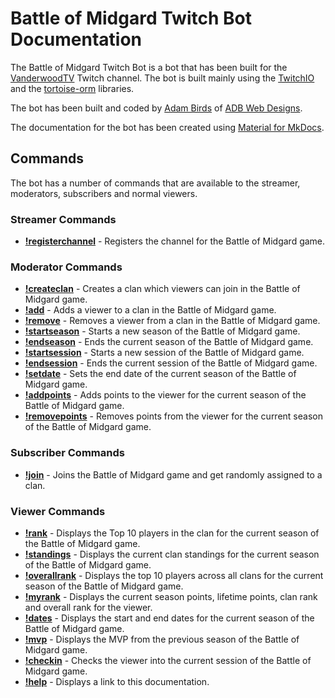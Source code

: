 # Battle of Midgard Twitch Bot Documentation

The Battle of Midgard Twitch Bot is a bot that has been built for the [VanderwoodTV](https://www.twitch.tv/vanderwoodtv) Twitch channel.
The bot is built mainly using the [TwitchIO](https://github.com/TwitchIO/TwitchIO) and the [tortoise-orm](https://github.com/tortoise/tortoise-orm) libraries.

The bot has been built and coded by [Adam Birds](https://github.com/adambirds/) of [ADB Web Designs](https://adbwebdesigns.co.uk/).

The documentation for the bot has been created using [Material for MkDocs](https://squidfunk.github.io/mkdocs-material/).

## Commands

The bot has a number of commands that are available to the streamer, moderators, subscribers and normal viewers.

### Streamer Commands
* **[!registerchannel](docs/commands/streamer-commands/registerchannel.md)** - Registers the channel for the Battle of Midgard game.

### Moderator Commands

* **[!createclan](docs/commands/moderator-commands/createclan.md)** - Creates a clan which viewers can join in the Battle of Midgard game.
* **[!add](docs/commands/moderator-commands/add.md)** - Adds a viewer to a clan in the Battle of Midgard game.
* **[!remove](docs/commands/moderator-commands/remove.md)** - Removes a viewer from a clan in the Battle of Midgard game.
* **[!startseason](docs/commands/moderator-commands/startseason.md)** - Starts a new season of the Battle of Midgard game.
* **[!endseason](docs/commands/moderator-commands/endseason.md)** - Ends the current season of the Battle of Midgard game.
* **[!startsession](docs/commands/moderator-commands/startsession.md)** - Starts a new session of the Battle of Midgard game.
* **[!endsession](docs/commands/moderator-commands/endsession.md)** - Ends the current session of the Battle of Midgard game.
* **[!setdate](docs/commands/moderator-commands/setdate.md)** - Sets the end date of the current season of the Battle of Midgard game.
* **[!addpoints](docs/commands/moderator-commands/addpoints.md)** - Adds points to the viewer for the current season of the Battle of Midgard game.
* **[!removepoints](docs/commands/moderator-commands/removepoints.md)** - Removes points from the viewer for the current season of the Battle of Midgard game.

### Subscriber Commands

* **[!join](docs/commands/subscriber-commands/join.md)** - Joins the Battle of Midgard game and get randomly assigned to a clan.

### Viewer Commands

* **[!rank](docs/commands/viewer-commands/rank.md)** - Displays the Top 10 players in the clan for the current season of the Battle of Midgard game.
* **[!standings](docs/commands/viewer-commands/standings.md)** - Displays the current clan standings for the current season of the Battle of Midgard game.
* **[!overallrank](docs/commands/viewer-commands/overallrank.md)** - Displays the top 10 players across all clans for the current season of the Battle of Midgard game.
* **[!myrank](docs/commands/viewer-commands/myrank.md)** - Displays the current season points, lifetime points, clan rank and overall rank for the viewer.
* **[!dates](docs/commands/viewer-commands/dates.md)** - Displays the start and end dates for the current season of the Battle of Midgard game.
* **[!mvp](docs/commands/viewer-commands/mvp.md)** - Displays the MVP from the previous season of the Battle of Midgard game.
* **[!checkin](docs/commands/viewer-commands/checkin.md)** - Checks the viewer into the current session of the Battle of Midgard game.
* **[!help](docs/commands/viewer-commands/help.md)** - Displays a link to this documentation.
